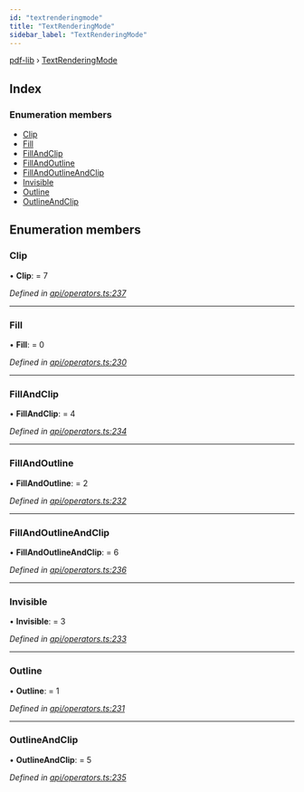 ```yaml
---
id: "textrenderingmode"
title: "TextRenderingMode"
sidebar_label: "TextRenderingMode"
---
```


[pdf-lib](../index.md) › [TextRenderingMode](textrenderingmode.md)

## Index

### Enumeration members

* [Clip](textrenderingmode.md#clip)
* [Fill](textrenderingmode.md#fill)
* [FillAndClip](textrenderingmode.md#fillandclip)
* [FillAndOutline](textrenderingmode.md#fillandoutline)
* [FillAndOutlineAndClip](textrenderingmode.md#fillandoutlineandclip)
* [Invisible](textrenderingmode.md#invisible)
* [Outline](textrenderingmode.md#outline)
* [OutlineAndClip](textrenderingmode.md#outlineandclip)

## Enumeration members

###  Clip

• **Clip**: = 7

*Defined in [api/operators.ts:237](https://github.com/Hopding/pdf-lib/blob/e1fccea/src/api/operators.ts#L237)*

___

###  Fill

• **Fill**: = 0

*Defined in [api/operators.ts:230](https://github.com/Hopding/pdf-lib/blob/e1fccea/src/api/operators.ts#L230)*

___

###  FillAndClip

• **FillAndClip**: = 4

*Defined in [api/operators.ts:234](https://github.com/Hopding/pdf-lib/blob/e1fccea/src/api/operators.ts#L234)*

___

###  FillAndOutline

• **FillAndOutline**: = 2

*Defined in [api/operators.ts:232](https://github.com/Hopding/pdf-lib/blob/e1fccea/src/api/operators.ts#L232)*

___

###  FillAndOutlineAndClip

• **FillAndOutlineAndClip**: = 6

*Defined in [api/operators.ts:236](https://github.com/Hopding/pdf-lib/blob/e1fccea/src/api/operators.ts#L236)*

___

###  Invisible

• **Invisible**: = 3

*Defined in [api/operators.ts:233](https://github.com/Hopding/pdf-lib/blob/e1fccea/src/api/operators.ts#L233)*

___

###  Outline

• **Outline**: = 1

*Defined in [api/operators.ts:231](https://github.com/Hopding/pdf-lib/blob/e1fccea/src/api/operators.ts#L231)*

___

###  OutlineAndClip

• **OutlineAndClip**: = 5

*Defined in [api/operators.ts:235](https://github.com/Hopding/pdf-lib/blob/e1fccea/src/api/operators.ts#L235)*
